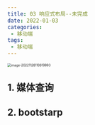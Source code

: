 ```yaml
---
title: 03 响应式布局--未完成
date: 2022-01-03
categories: 
 - 移动端
tags:
 - 移动端
---
```



<img src="https://could-img.oss-cn-hangzhou.aliyuncs.com/202211261109967.png" alt="image-20221126110619993" style="zoom:50%;" />

## 1. 媒体查询

## 2. bootstarp

